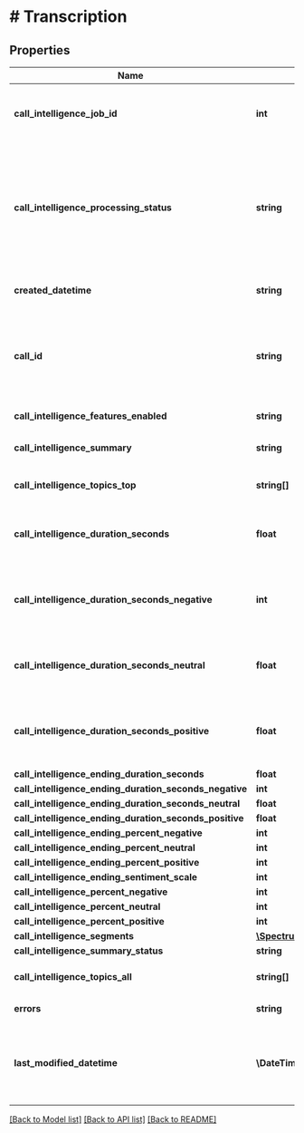 # # Transcription

## Properties

Name | Type | Description | Notes
------------ | ------------- | ------------- | -------------
**call_intelligence_job_id** | **int** | This is the main ID identifying the transcription job and will link all intelligence features. | [optional] [readonly]
**call_intelligence_processing_status** | **string** | This is the status of the transcription and intelegence work. The data will be enter as soon as the request is made to remote vendor, but might not be availabel fully untill status is \&quot;finished\&quot; | [optional] [readonly]
**created_datetime** | **string** | The date-time of the request for transcription. | [optional] [readonly]
**call_id** | **string** | The linked call-id for the SIP call being recorded. Could be an orig_callid or term_callid depending on who requested recording and type of call. | [optional]
**call_intelligence_features_enabled** | **string** | List of features enabled for request. | [optional]
**call_intelligence_summary** | **string** | The main summary of the call when available. | [optional]
**call_intelligence_topics_top** | **string[]** | The list of top topics detected on the call based on frequency. | [optional]
**call_intelligence_duration_seconds** | **float** | The duration in seconds for the length of time where detected voice was seen. | [optional]
**call_intelligence_duration_seconds_negative** | **int** | The duration in seconds for the length of time where detected voice was seen with a Negative sentiment | [optional]
**call_intelligence_duration_seconds_neutral** | **float** | The duration in seconds for the length of time where detected voice was seen. | [optional]
**call_intelligence_duration_seconds_positive** | **float** | The duration in seconds for the length of time where detected voice was seen with a Positve sentiment | [optional]
**call_intelligence_ending_duration_seconds** | **float** |  | [optional]
**call_intelligence_ending_duration_seconds_negative** | **int** |  | [optional]
**call_intelligence_ending_duration_seconds_neutral** | **float** |  | [optional]
**call_intelligence_ending_duration_seconds_positive** | **float** |  | [optional]
**call_intelligence_ending_percent_negative** | **int** |  | [optional]
**call_intelligence_ending_percent_neutral** | **int** |  | [optional]
**call_intelligence_ending_percent_positive** | **int** |  | [optional]
**call_intelligence_ending_sentiment_scale** | **int** |  | [optional]
**call_intelligence_percent_negative** | **int** |  | [optional]
**call_intelligence_percent_neutral** | **int** |  | [optional]
**call_intelligence_percent_positive** | **int** |  | [optional]
**call_intelligence_segments** | [**\SpectrumVoip\\\\NetSapiens\Model\TranscriptionCallIntelligenceSegmentsInner[]**](TranscriptionCallIntelligenceSegmentsInner.md) |  | [optional]
**call_intelligence_summary_status** | **string** |  | [optional]
**call_intelligence_topics_all** | **string[]** | The complete list of detected topics in the conversation | [optional]
**errors** | **string** | If errors are present it will display here. | [optional]
**last_modified_datetime** | **\DateTime** | The modified time of the transcription job. Difference between this and created-datetime will be the duration of the job in most cases. | [optional]

[[Back to Model list]](../../README.md#models) [[Back to API list]](../../README.md#endpoints) [[Back to README]](../../README.md)
